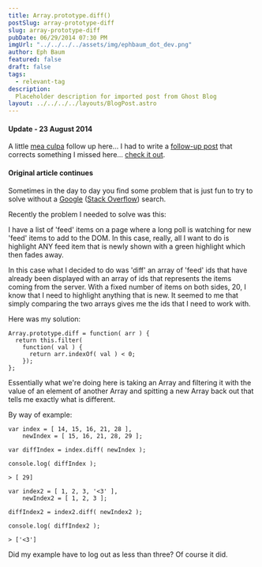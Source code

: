 ```yaml
---
title: Array.prototype.diff()
postSlug: array-prototype-diff
slug: array-prototype-diff
pubDate: 06/29/2014 07:30 PM
imgUrl: "../../../../assets/img/ephbaum_dot_dev.png"
author: Eph Baum
featured: false
draft: false
tags:
  - relevant-tag
description:
  Placeholder description for imported post from Ghost Blog
layout: ../../../../layouts/BlogPost.astro
---
```


#### Update - 23 August 2014

A little [mea culpa](http://en.wiktionary.org/wiki/mea_culpa) follow up here... I had to write a [follow-up post](__GHOST_URL__/array-prototype-diff-followup/) that corrects something I missed here... [check it out](__GHOST_URL__/array-prototype-diff-followup/).

#### Original article continues

Sometimes in the day to day you find some problem that is just fun to try to solve without a [Google](https://lmgtfy.com) ([Stack Overflow](http://lmgtfy.com/?q=stackoverflow.com&l=1)) search.

Recently the problem I needed to solve was this:

I have a list of 'feed' items on a page where a long poll is watching for new 'feed' items to add to the DOM. In this case, really, all I want to do is highlight ANY feed item that is newly shown with a green highlight which then fades away.

In this case what I decided to do was 'diff' an array of 'feed' ids that have already been displayed with an array of ids that represents the items coming from the server. With a fixed number of items on both sides, 20, I know that I need to highlight anything that is new. It seemed to me that simply comparing the two arrays gives me the ids that I need to work with.

Here was my solution:

    
    Array.prototype.diff = function( arr ) { 
      return this.filter( 
        function( val ) { 
          return arr.indexOf( val ) < 0; 
        }); 
    };
    

Essentially what we're doing here is taking an Array and filtering it with the value of an element of another Array and spitting a new Array back out that tells me exactly what is different.

By way of example:

    var index = [ 14, 15, 16, 21, 28 ],
        newIndex = [ 15, 16, 21, 28, 29 ]; 
        
    var diffIndex = index.diff( newIndex ); 
    
    console.log( diffIndex ); 
    
    > [ 29] 
    
    var index2 = [ 1, 2, 3, '<3' ], 
        newIndex2 = [ 1, 2, 3 ]; 
        
    diffIndex2 = index2.diff( newIndex2 ); 
    
    console.log( diffIndex2 );
    
    > ['<3']
    

Did my example have to log out as less than three? Of course it did.
